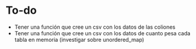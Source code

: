 # To-do
- Tener una función que cree un csv con los datos de las coliones
- Tener una función que cree un csv con los datos de cuanto pesa cada tabla en memoria (investigar sobre unordered_map)